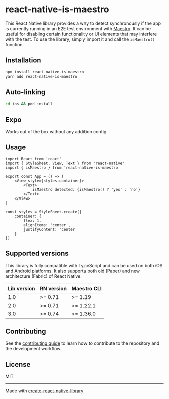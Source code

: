 # react-native-is-maestro

This React Native library provides a way to detect synchronously if the app is currently running in an E2E test environment with [Maestro](https://maestro.mobile.dev). It can be useful for disabling certain functionality or UI elements that may interfere with the test. To use the library, simply import it and call the `isMaestro()` function.

## Installation

```sh
npm install react-native-is-maestro
yarn add react-native-is-maestro
```

## Auto-linking
```sh
cd ios && pod install
```

## Expo
Works out of the box without any addition config

## Usage
```tsx
import React from 'react'
import { StyleSheet, View, Text } from 'react-native'
import { isMaestro } from 'react-native-is-maestro'

export const App = () => (
    <View style={styles.container}>
        <Text>
            isMaestro detected: {isMaestro() ? 'yes' : 'no'}
        </Text>
    </View>
)

const styles = StyleSheet.create({
    container: {
        flex: 1,
        alignItems: 'center',
        justifyContent: 'center'
    }
})
```

## Supported versions

This library is fully compatible with TypeScript and can be used on both iOS and Android platforms. It also supports both old (Paper) and new architecture (Fabric) of React Native.

| Lib version | RN version | Maestro CLI |
|-------------|------------|-------------|
| 1.0         | \>= 0.71   | \>= 1.19    |
| 2.0         | \>= 0.71   | \>= 1.22.1  |
| 3.0         | \>= 0.74   | \>= 1.36.0  |


## Contributing

See the [contributing guide](CONTRIBUTING.md) to learn how to contribute to the repository and the development workflow.

## License

MIT

---

Made with [create-react-native-library](https://github.com/callstack/react-native-builder-bob)
